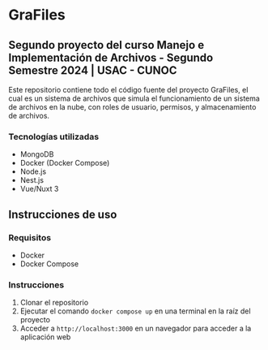 # GraFiles
## Segundo proyecto del curso Manejo e Implementación de Archivos - Segundo Semestre 2024 | USAC - CUNOC

Este repositorio contiene todo el código fuente del proyecto GraFiles, el cual es un sistema de archivos que simula el funcionamiento de un sistema de archivos en la nube, con roles de usuario, permisos, y almacenamiento de archivos.

### Tecnologías utilizadas
- MongoDB
- Docker (Docker Compose)
- Node.js
- Nest.js
- Vue/Nuxt 3

## Instrucciones de uso

### Requisitos

- Docker
- Docker Compose

### Instrucciones

1. Clonar el repositorio
2. Ejecutar el comando `docker compose up` en una terminal en la raíz del proyecto
3. Acceder a `http://localhost:3000` en un navegador para acceder a la aplicación web

